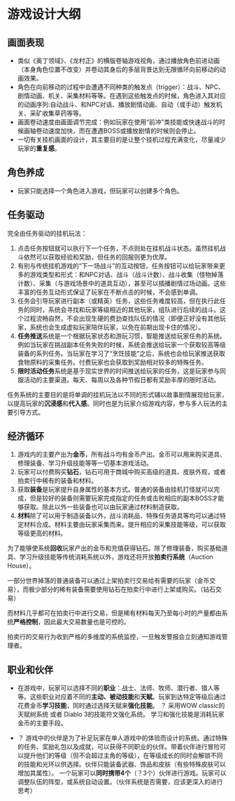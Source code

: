 # 游戏设计大纲
## 画面表现
* 类似《奥丁领域》、《龙村正》的横版卷轴游戏视角，通过播放角色前进动画（本身角色位置不改变）并卷动其身后的多层背景达到无限循环向前移动的动画效果。
* 角色在向前移动的过程中会遭遇不同种类的触发点（trigger）：战斗、NPC、剧情动画、机关、采集材料等等。在遇到这些触发点的时候，角色进入其对应的动画序列:自动战斗、和NPC对话、播放剧情动画、自动（或手动）触发机关、采矿收集草药等等。
* 画面卷动速度由画面调节完成：例如玩家在使用“前冲”类技能或快速战斗的时候画轴卷动速度加快，而在遭遇BOSS或播放剧情的时候则会停止。
* 一切有关挂机画面的设计，其主要目的是让整个挂机过程充满变化，尽量减少玩家的**重复感**。

## 角色养成
* 玩家只能选择一个角色进入游戏，但玩家可以创建多个角色。

## 任务驱动
完全由任务驱动的挂机玩法：
1. 点击任务按钮就可以执行下一个任务，不点则处在挂机战斗状态。虽然挂机战斗依然可以获取经验和奖励，但任务的回报则更为优厚。
2. 有别与传统挂机游戏的“下一场战斗”的互动按钮，任务按钮可以给玩家带来更多的游戏类型和形式：和NPC对话、战斗（战斗计数）、战斗收集（怪物掉落计数）、采集（与游戏场景中的道具互动），甚至可以插播剧情过场动画。这些丰富的任务互动形式保证了玩家在不断点击的时候，不会感到单调。
3. 任务会引导玩家进行副本（或精英）任务，这些任务难度较高，但在执行此任务的同时，系统会寻找和玩家等级相近的其他玩家，组队进行后续的战斗。这个过程流畅自然，不会出现生硬的费劲查找队伍的情况（即便正好没有其他玩家，系统也会生成虚拟玩家陪伴玩家，以免在前期出现卡住的情况）。
4. **任务推送**系统是一个根据玩家状态和游玩习惯，智能推送给玩家任务的系统。例如当玩家在挑战副本任务失败的时候，系统会推送给玩家一个获取较高等级装备的系列任务。当玩家在学习了“烹饪技能”之后，系统也会给玩家推送获取食物原料的采集任务。付费玩家也会获取到奖励相对较多的特殊任务。
5. **限时活动任务**系统是基于现实世界的时间推送给玩家的任务，这是玩家参与同服活动的主要渠道。每天、每周以及各种节假日都有奖励丰厚的限时活动。

任务系统的主要目的是将单调的挂机玩法以不同的形式辅以故事剧情展现给玩家，以提高玩家的**沉浸感**和**代入感**。同时也是为玩家介绍游戏内容，参与多人玩法的主要引导方式。

## 经济循环
1. 游戏内的主要产出为**金币**，所有战斗均有金币产出。金币可以用来购买道具、修理装备、学习升级技能等等一切基本游戏活动。
2. 玩家可以付费购买**钻石**，钻石可用于商城中购买高级的道具、皮肤外观，或者拍卖行中稀有的装备和材料。
3. 获取**装备**是玩家提升自身属性的基本方式。普通的装备由挂机打怪就可以完成，但是较好的装备则需要玩家完成指定的任务或击败相应的副本BOSS才能够获取。除此以外一些装备也可以由玩家通过材料制造获取。
4. **材料**除了可以用于制造装备以外，战斗消耗品、特殊任务道具等均可以通过特定材料合成。材料主要由玩家采集而来。提升相应的采集技能等级，可以获取等级更高的材料。

为了能够使系统**回收**玩家产出的金币和充值获得钻石。除了修理装备，购买基础道具、学习升级技能等传统消耗系统以外，游戏还将开放**拍卖行系统**（Auction House）。

一部分世界掉落的普通装备可以通过上架拍卖行交易给有需要的玩家（金币交易），而极少部分的稀有装备需要使用钻石在拍卖行中进行上架或购买。（钻石交易）

而材料几乎都可在拍卖行中进行交易，但是稀有材料每天乃至每小时的产量都由系统**严格控制**，因此最大交易数量也是可控的。

拍卖行的交易行为收到严格的多维度的系统监控，一旦触发警报会立刻通知游戏管理者。

## 职业和伙伴
* 在游戏中，玩家可以选择不同的**职业**：战士、法师、牧师、潜行者、猎人等等。这些职业对应着不同的**主动、被动技能**和**天赋**。玩家到达特定等级后通过花费金币**学习技能**，同时通过选择天赋来**强化技能**。
？ 采用WOW classic的天赋树系统 或者 Diablo 3的技能符文强化系统。
学习和强化技能是消耗玩家金币的主要手段。

* ？ 游戏中的伙伴是为了补足玩家在单人游戏中的体验而设计的系统。通过特殊的任务、奖励礼包以及成就，可以获得不同职业的伙伴。带着伙伴进行冒险可以提升他们的等级（但不会超过主角的等级），在等级成长的同时会解锁不同的技能和光环以供选择。伙伴只能装备武器、饰品和皮肤（有些特殊皮肤可以增加其属性）。
一个玩家可以**同时携带4个**（？3个）伙伴进行游戏。玩家可以调整队伍的阵型，或系统自动设置。（伙伴系统是否需要，应该更深入的进行思考）




